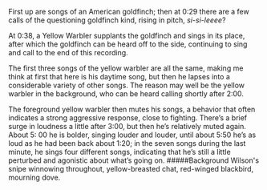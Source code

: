 First up are songs of an American goldfinch; then at 0:29 there are a few calls of the questioning goldfinch kind, rising in pitch, _si-si-leeee_? 

At 0:38, a Yellow Warbler supplants the goldfinch and sings in its place, after which the goldfinch can be heard off to the side, continuing to sing and call to the end of this recording.

The first three songs of the yellow warbler are all the same, making me think at first that here is his daytime song, but then he lapses into a considerable variety of other songs. The reason may well be the yellow warbler in the background, who can be heard calling shortly after 2:00. 

The foreground yellow warbler then mutes his songs, a behavior that often indicates a strong aggressive response, close to fighting. There’s a brief surge in loudness a little after 3:00, but then he’s relatively muted again. About 5: 00 he is bolder, singing louder and louder, until about 5:50 he’s as loud as he had been back about 1:20; in the seven songs during the last minute, he sings four different songs, indicating that he’s still a little perturbed and agonistic about what’s going on. 
#####Background
Wilson's snipe winnowing throughout, yellow-breasted chat, red-winged blackbird, mourning dove. 
